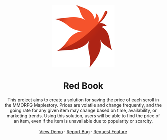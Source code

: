 <div align="center">
  <a href="https://github.com/github_username/repo_name">
    <img src="images/mapleleaf.png" alt="Logo" width="200" height="200">
  </a>

<h1 align="center">Red Book</h1>

  <p align="center">
    This project aims to create a solution for saving the price of each scroll in the MMORPG Maplestory. Prices are volatile and change frequently, and the going rate for any given item may change based on time, availability, or marketing trends. Using this solution, users will be able to find the price of an item, even if the item is unavailable due to popularity or scarcity. 
    <br />
    <br />
    <a href="https://www.moon-pi.net/RedBook">View Demo</a>
    ·
    <a href="https://github.com/RyanAtRowan/MoonPi_UnPublished/issues/new?labels=bug&template=bug-report---.md">Report Bug</a>
    ·
    <a href="https://github.com/RyanAtRowan/MoonPi_UnPublished/issues/new?labels=enhancement&template=feature-request---.md">Request Feature</a>
  </p>
</div>
